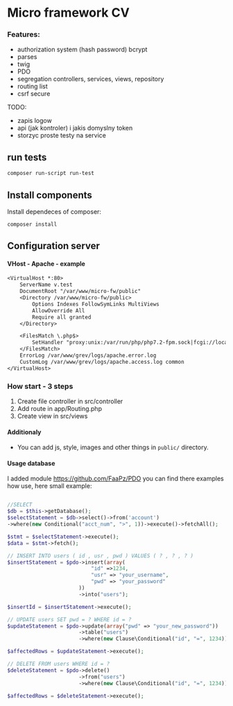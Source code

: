 # Micro framework CV

### Features:
* authorization system (hash password) bcrypt
* parses
* twig
* PDO
* segregation controllers, services, views, repository
* routing list
* csrf secure

TODO:

* zapis logow
* api (jak kontroler) i jakis domyslny token
* storzyc proste testy na service


## run tests
```bash
composer run-script run-test
```

## Install components

Install dependeces of composer:

```bash
composer install
```
## Configuration server

#### VHost - Apache - example

```txt
<VirtualHost *:80>
    ServerName v.test
    DocumentRoot "/var/www/micro-fw/public"
    <Directory /var/www/micro-fw/public>
        Options Indexes FollowSymLinks MultiViews
        AllowOverride All
        Require all granted
    </Directory>

    <FilesMatch \.php$>
        SetHandler "proxy:unix:/var/run/php/php7.2-fpm.sock|fcgi://localhost"
    </FilesMatch>
    ErrorLog /var/www/grev/logs/apache.error.log
    CustomLog /var/www/grev/logs/apache.access.log common
</VirtualHost>
```

### How start - 3 steps

1. Create file controller in src/controller
1. Add route in app/Routing.php
1. Create view in src/views

#### Additionaly

* You can add js, style, images and other things in  ``public/`` directory. 

#### Usage database

I added module https://github.com/FaaPz/PDO you can find there examples how use, here small example:
```php

//SELECT
$db = $this->getDatabase();
$selectStatement = $db->select()->from('account')
->where(new Conditional("acct_num", ">", 1))->execute()->fetchAll();

$stmt = $selectStatement->execute();
$data = $stmt->fetch();

// INSERT INTO users ( id , usr , pwd ) VALUES ( ? , ? , ? )
$insertStatement = $pdo->insert(array(
                           "id" =>1234,
                           "usr" => "your_username",
                           "pwd" => "your_password"
                       ))
                       ->into("users");

$insertId = $insertStatement->execute();

// UPDATE users SET pwd = ? WHERE id = ?
$updateStatement = $pdo->update(array("pwd" => "your_new_password"))
                       ->table("users")
                       ->where(new Clause\Conditional("id", "=", 1234));

$affectedRows = $updateStatement->execute();

// DELETE FROM users WHERE id = ?
$deleteStatement = $pdo->delete()
                       ->from("users")
                       ->where(new Clause\Conditional("id", "=", 1234));

$affectedRows = $deleteStatement->execute();

```